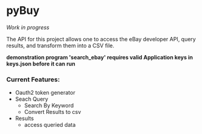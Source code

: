 # pyBuy

*Work in progress*

The API for this project allows one to access the eBay developer API, query results, and transform them into a CSV file.

**demonstration program 'search_ebay' requires valid Application keys in keys.json before it can run**

### Current Features:
- Oauth2 token generator
- Seach Query
    - Search By Keyword
    - Convert Results to csv
- Results
    - access queried data
